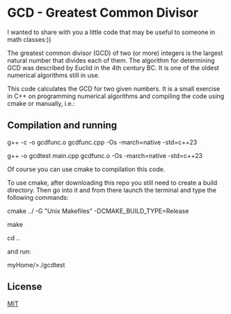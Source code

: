 # GCD - Greatest Common Divisor


I wanted to share with you a little code that may be useful to someone in math classes:))

The greatest common divisor (GCD) of two (or more) integers is the largest natural number
that divides each of them. The algorithm for determining GCD was described by Euclid in 
the 4th century BC. It is one of the oldest numerical algorithms still in use.

This code calculates the GCD for two given numbers. It is a small exercise in C++ on programming
numerical algorithms and compiling the code using cmake or manually, i.e.:

## Compilation and running
g++ -c -o gcdfunc.o gcdfunc.cpp -Os -march=native -std=c++23

g++ -o gcdtest main.cpp gcdfunc.o -Os -march=native -std=c++23

Of course you can use cmake to compilation this code.

To use cmake, after downloading this repo you still need to create a build directory. Then go into
it and from there launch the terminal and type the following commands:

cmake ../ -G "Unix Makefiles" -DCMAKE_BUILD_TYPE=Release

make

cd ..

and run:

myHome/>./gcdtest

## License
[MIT](https://chosealicense.com/licenses/mit/)

